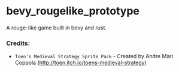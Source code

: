 # bevy_rougelike_prototype
A rouge-like game built in bevy and rust.

### Credits:
- `Toen's Medieval Strategy Sprite Pack` - Created by Andre Mari Coppola (http://toen.itch.io/toens-medieval-strategy)
